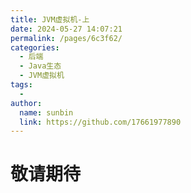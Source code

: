 ```yaml
---
title: JVM虚拟机-上
date: 2024-05-27 14:07:21
permalink: /pages/6c3f62/
categories:
  - 后端
  - Java生态
  - JVM虚拟机
tags:
  - 
author: 
  name: sunbin
  link: https://github.com/17661977890
---
```

# 敬请期待